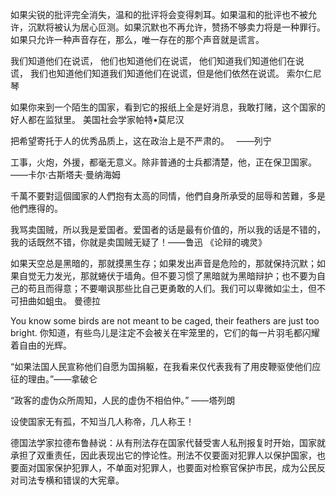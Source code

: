 如果尖锐的批评完全消失，温和的批评将会变得刺耳。如果温和的批评也不被允许，沉默将被认为居心叵测。如果沉默也不再允许，赞扬不够卖力将是一种罪行。如果只允许一种声音存在，那么，唯一存在的那个声音就是谎言。 

我们知道他们在说谎， 他们也知道他们在说谎， 他们知道我们知道他们在说谎， 我们也知道他们知道我们知道他们在说谎，但是他们依然在说谎。 索尔仁尼琴

如果你来到一个陌生的国家，看到它的报纸上全是好消息，我敢打赌，这个国家的好人都在监狱里。 美国社会学家帕特•莫尼汉 

把希望寄托于人的优秀品质上，这在政治上是不严肃的。  
——列宁 

工事，火炮，外援，都毫无意义。除非普通的士兵都清楚，他，正在保卫国家。 
——卡尔·古斯塔夫·曼纳海姆

千萬不要對這個國家的人們抱有太高的同情，他們自身所承受的屈辱和苦難，多是他們應得的。 

我骂卖国贼，所以我是爱国者。爱国者的话是最有价值的，所以我的话是不错的，我的话既然不错，你就是卖国贼无疑了！——鲁迅 《论辩的魂灵》

如果天空总是黑暗的，那就摸黑生存；如果发出声音是危险的，那就保持沉默；如果自觉无力发光，那就蜷伏于墙角。但不要习惯了黑暗就为黑暗辩护；也不要为自己的苟且而得意；不要嘲讽那些比自己更勇敢的人们。我们可以卑微如尘土，但不可扭曲如蛆虫。 曼德拉

You know some birds are not meant to be caged, their feathers are just too bright.
你知道，有些鸟儿是注定不会被关在牢笼里的，它们的每一片羽毛都闪耀着自由的光辉。

“如果法国人民宣称他们自愿为国捐躯，在我看来仅代表我有了用皮鞭驱使他们应征的理由。”——拿破仑

“政客的虚伪众所周知，人民的虚伪不相伯仲。”
——塔列朗

设使国家无有孤，不知当几人称帝，几人称王！

德国法学家拉德布鲁赫说：从有刑法存在国家代替受害人私刑报复时开始，国家就承担了双重责任，因此表现出它的悖论性。刑法不仅要面对犯罪人以保护国家，也要面对国家保护犯罪人，不单面对犯罪人，也要面对检察官保护市民，成为公民反对司法专横和错误的大宪章。